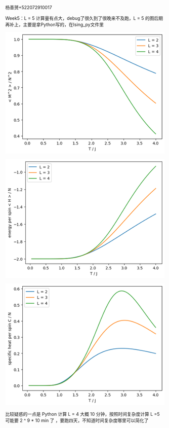杨善赟+522072910017

Week5：L = 5 计算量有点大，debug了很久到了很晚来不及跑，L = 5 的图后期再补上，主要是拿Python写的，在Ising_py文件里

![image](https://github.com/Shanyun04/CP_ShanyunYang/blob/main/M%5E2%20per%20spin%5E2.png?raw=true)

![image](https://github.com/Shanyun04/CP_ShanyunYang/blob/main/energy%20per%20spin.png?raw=true)

![image](https://github.com/Shanyun04/CP_ShanyunYang/blob/main/C%20per%20spin.png?raw=true)

比较疑惑的一点是 Python 计算 L = 4 大概 10 分钟，按照时间复杂度计算 L =5 可能要 2 ^ 9 * 10 min 了 ，要跑四天，不知道时间复杂度哪里可以简化了
